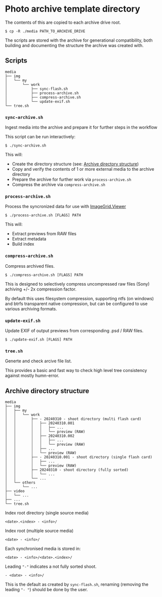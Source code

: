 # Photo archive template directory

The contents of this are copied to each archive drive root.

```shell
$ cp -R ./media PATH_TO_ARCHIVE_DRIVE
```

The scripts are stored with the archive for generational compatibility,
both building and documenting the structure the archive was created with.


## Scripts

```
media
├── img
│   └── my
│       └── work
│           ├── sync-flash.sh
│           ├── process-archive.sh
│           ├── compress-archive.sh
│           └── update-exif.sh
└── tree.sh
```

### `sync-archive.sh`

Ingest media into the archive and prepare it for further steps in the 
workflow

This script can be run interactively:
```shell
$ ./sync-archive.sh
```

This will:
- Create the directory structure
  (see: [Archive directory structure](#archive-direcotry-structure))
- Copy and verify the contents of 1 or more external media
  to the archive directory
- Prepare the archive for further work via `process-archive.sh`
- Compress the archive via `compress-archive.sh`


### `process-archive.sh`

Process the syncronized data for use with [ImageGrid.Viewer]()

```shell
$ ./process-archive.sh [FLAGS] PATH
```

This will:
- Extract previews from RAW files
- Extract metadata
- Build index




### `compress-archive.sh`

Compress archived files.

```shell
$ ./compress-archive.sh [FLAGS] PATH
```

This is designed to selectively compress uncompressed raw files (Sony) achiving +/- 2x compression factor.

By default this uses filesystem compression, supporting ntfs (on windows) and btrfs transparent native compression, but can be configured to use various archiving formats.



### `update-exif.sh`

Update EXIF of output previews from corresponding .psd / RAW files.

```shell
$ ./update-exif.sh [FLAGS] PATH
```


### `tree.sh`

Generte and check arcive file list.

This provides a basic and fast way to check high level tree consistency
against mostly humn-error.



## Archive directory structure


```
media
├── img
│   ├── my
│   │   └── work
│   │       ├── - 20240310 - shoot directory (multi flash card)
│   │       │   ├── 20240310.001
│   │       │   │   ├── ...
│   │       │   │   └── preview (RAW)
│   │       │   ├── 20240310.002
│   │       │   │   ├── ...
│   │       │   │   └── preview (RAW)
│   │       │   ├── ...
│   │       │   └── preview (RAW)
│   │       ├── - 20240310.001 - shoot directory (single flash card)
│   │       │   ├── ...
│   │       │   └── preview (RAW)
│   │       ├── 20240310 - shoot directory (fully sorted)
│   │       │   └── ...
│   │       └── ...
│   └── others
│       └── ...
├── video
│   └── ...
├── ...
└── tree.sh
```

Index root directory (single source media)
```
<date>.<index> - <info>/
```

Index root (multiple source media)
```
<date> - <info>/
```

Each synchronised media is stored in:
```
<date> - <info>/<date>.<index>/
```




Leading `"-"` indicates a not fully sorted shoot. 

```
- <date> - <info>/
```

This is the default as created by `sync-flash.sh`, renaming (removing the leading `"- "`) should be done by the user.


